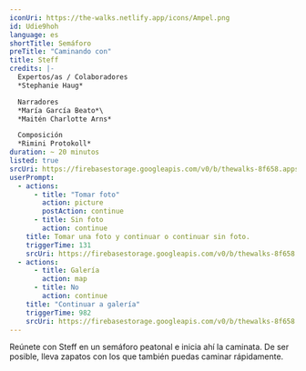 ```yaml
---
iconUri: https://the-walks.netlify.app/icons/Ampel.png
id: Udie9hoh
language: es
shortTitle: Semáforo
preTitle: "Caminando con"
title: Steff
credits: |-
  Expertos/as / Colaboradores
  *Stephanie Haug*

  Narradores
  *María García Beato*\
  *Maitén Charlotte Arns*

  Composición
  *Rimini Protokoll*
duration: ~ 20 minutos
listed: true
srcUri: https://firebasestorage.googleapis.com/v0/b/thewalks-8f658.appspot.com/o/mp3%2Fapi-v1%2Fwalk_3_SP.mp3?alt=media&token=1948caeb-5aba-4a37-a104-58613d0d29cd
userPrompt:
  - actions:
      - title: "Tomar foto"
        action: picture
        postAction: continue
      - title: Sin foto
        action: continue
    title: Tomar una foto y continuar o continuar sin foto.
    triggerTime: 131
    srcUri: https://firebasestorage.googleapis.com/v0/b/thewalks-8f658.appspot.com/o/mp3%2Fapi-v1%2Fes_udie9hoh%2FGalerie-LOOP-fu%CC%88r_ALLE_.mp3?alt=media&token=7a6791e3-1cad-412a-9e70-2ec989b20ee6
  - actions:
      - title: Galería
        action: map
      - title: No
        action: continue
    title: "Continuar a galería"
    triggerTime: 982
    srcUri: https://firebasestorage.googleapis.com/v0/b/thewalks-8f658.appspot.com/o/mp3%2Fapi-v1%2Fes_udie9hoh%2FGalerie-LOOP-fu%CC%88r_ALLE_.mp3?alt=media&token=6fa1b447-30c2-4560-af57-d5a4592c7229
---
```

Reúnete con Steff en un semáforo peatonal e inicia ahí la caminata. De ser posible, lleva zapatos con los que también puedas caminar rápidamente.
